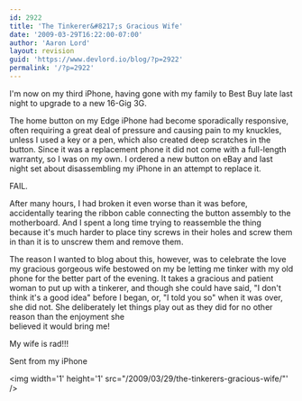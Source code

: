 ```yaml
---
id: 2922
title: 'The Tinkerer&#8217;s Gracious Wife'
date: '2009-03-29T16:22:00-07:00'
author: 'Aaron Lord'
layout: revision
guid: 'https://www.devlord.io/blog/?p=2922'
permalink: '/?p=2922'
---
```


I'm now on my third iPhone, having gone with my family to Best Buy  late last night to upgrade to a new 16-Gig 3G.<p>The home button on my Edge iPhone had become sporadically responsive,  often requiring a great deal of pressure and causing pain to my  knuckles, unless I used a key or a pen, which also created deep scratches in the button.  Since it  was a replacement phone it did not come with a full-length warranty,  so I was on my own. I ordered a new button on eBay and last night set  about disassembling my iPhone in an attempt to replace it.</p><p>FAIL.</p><p>After many hours, I had broken it even worse than it was before,  accidentally tearing the ribbon cable connecting the button assembly  to the motherboard. And I spent a long time trying to reassemble the  thing because it's much harder to place tiny screws in their holes and  screw them in than it is to unscrew them and remove them.</p><p>The reason I wanted to blog about this, however, was to celebrate the  love my gracious gorgeous wife bestowed on my be letting me tinker with my old phone for the better part of the evening. It takes a  gracious and patient woman to put up with a tinkerer, and though she  could have said, "I don't think it's a good idea" before I began, or,  "I told you so" when it was over, she did not. She deliberately let  things play out as they did for no other reason than the enjoyment she <br />believed it would bring me!</p><p>My wife is rad!!!</p><p>Sent from my iPhone</p><div class="blogger-post-footer"><img width='1' height='1' src="/2009/03/29/the-tinkerers-gracious-wife/"' /></div>
